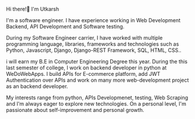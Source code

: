 Hi there!👋 I'm Utkarsh

I'm a software engineer. I have experience working in Web Development Backend, API Development and Software testing.

During my Software Engineer carrier, I have worked with multiple programming language, libraries, frameworks and technologies such as Python, Javascript, Django, Django-REST Framework, SQL, HTML, CSS..

i will earn my B.E in Computer Engineering Degree this year. During the this last semester of college, I work on backend developer in python at WeDoWebApps. I build APIs for E-commerce platform, add JWT Authentication over APIs and work on many more web-development project as an backend developer.

My interests range from python, APIs Developmenet, testing, Web Scraping and I'm always eager to explore new technologies. On a personal level, I'm passionate about self-improvement and personal growth.


